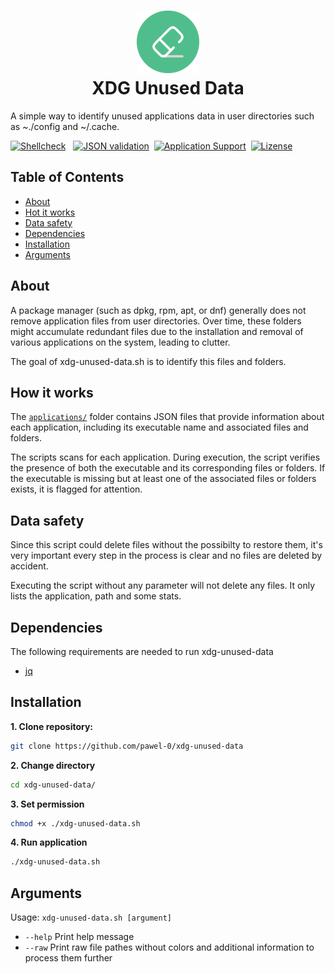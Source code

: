 <h1 align="center">
   <img src="./.github/assets/logo.svg" width="100px"><br />
   XDG Unused Data
</h1>

A simple way to identify unused applications data in user directories such as ~./config and ~/.cache.

[![Shellcheck](https://img.shields.io/github/actions/workflow/status/pawel-0/xdg-data-autoremove/shellcheck.yml?event=push&logo=github&label=Shellcheck)](https://github.com/pawel-0/xdg-data-autoremove/actions/workflows/shellcheck.yml) &nbsp;
[![JSON validation](https://img.shields.io/github/actions/workflow/status/pawel-0/xdg-data-autoremove/json_validation.yml?event=push&logo=github&label=JSON%20Validation)](https://github.com/pawel-0/xdg-data-autoremove/actions/workflows/json_validation.yml)&nbsp;
[![Application Support](https://img.shields.io/github/directory-file-count/pawel-0/xdg-data-autoremove/applications?logo=github&label=Applications&color=blue)](https://github.com/pawel-0/xdg-data-autoremove/tree/main/applications)&nbsp;
[![Lizense](https://img.shields.io/github/license/pawel-0/xdg-data-autoremove?logo=github)](https://github.com/pawel-0/xdg-data-autoremove/blob/main/LICENSE)

## Table of Contents

- [About](#about)
- [Hot it works](#how-it-works)
- [Data safety](#data-safety)
- [Dependencies](#dependencies)
- [Installation](#installation)
- [Arguments](#arguments)

## About

A package manager (such as dpkg, rpm, apt, or dnf) generally does not remove application files from user directories. Over time, these folders might accumulate redundant files due to the installation and removal of various applications on the system, leading to clutter.

The goal of xdg-unused-data.sh is to identify this files and folders.

## How it works

The [`applications/`](https://github.com/pawel-0/xdg-data-autoremove/tree/main/applications) folder contains JSON files that provide information about each application, including its executable name and associated files and folders.

The scripts scans for each application. During execution, the script verifies the presence of both the executable and its corresponding files or folders. If the executable is missing but at least one of the associated files or folders exists, it is flagged for attention.

## Data safety

Since this script could delete files without the possibilty to restore them, it's very important every step in the process is clear and no files are deleted by accident.

Executing the script without any parameter will not delete any files. It only lists the application, path and some stats.


## Dependencies
The following requirements are needed to run xdg-unused-data
- [jq](https://github.com/jqlang/jq)


## Installation

__1. Clone repository:__

```sh
git clone https://github.com/pawel-0/xdg-unused-data
```

__2. Change directory__

```sh
cd xdg-unused-data/
```

__3. Set permission__

```sh
chmod +x ./xdg-unused-data.sh
```

__4. Run application__

```sh
./xdg-unused-data.sh
```

## Arguments
Usage: `xdg-unused-data.sh [argument]`

* `--help` Print help message
* `--raw` Print raw file pathes without colors and additional information to process them further